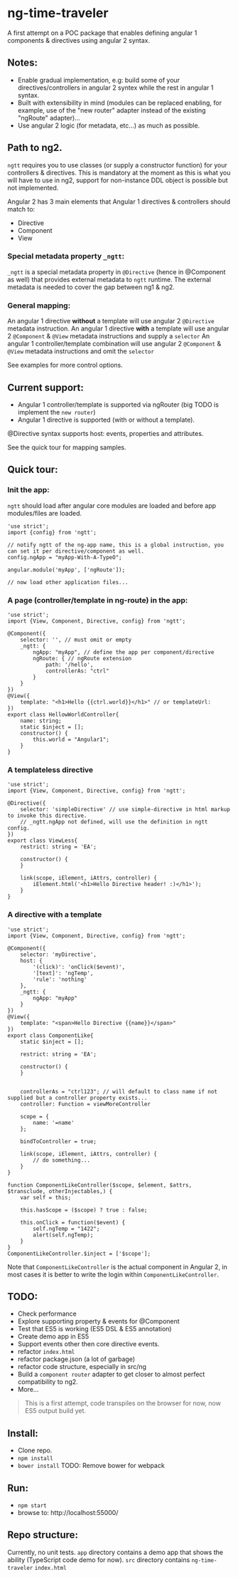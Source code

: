 # ng-time-traveler

A first attempt on a POC package that enables defining angular 1 components & directives using angular 2 syntax.

## Notes:
  - Enable gradual implementation, e.g: build some of your directives/controllers in angular 2 syntex while the rest in angular 1 syntax.
  - Built with extensibility in mind (modules can be replaced enabling, for example, use of the "new router" adapter instead of the existing "ngRoute" adapter)...
  - Use angular 2 logic (for metadata, etc...) as much as possible.
 
## Path to ng2.
`ngtt` requires you to use classes (or supply a constructor function) for your controllers & directives.
This is mandatory at the moment as this is what you will have to use in ng2, support for non-instance DDL object is possible but not implemented.

Angular 2 has 3 main elements that Angular 1 directives & controllers should match to:
  - Directive
  - Component
  - View
  
### Special metadata property `_ngtt`:
`_ngtt` is a special metadata property in `@Directive` (hence in @Component as well) that provides external metadata to `ngtt` runtime.
The external metadata is needed to cover the gap between ng1 & ng2.


### General mapping:
An angular 1 directive __without__ a template will use angular 2 `@Directive` metadata instruction.
An angular 1 directive __with__ a template will use angular 2 `@Component` & `@View` metadata instructions and supply a `selector`
An angular 1 controller/template combination will use angular 2 `@Component` & `@View` metadata instructions and omit the `selector`

See examples for more control options.

## Current support:
  - Angular 1 controller/template is supported via ngRouter (big TODO is implement the `new router`)
  - Angular 1 directive is supported (with or without a template).
  
  @Directive syntax supports host: events, properties and attributes.
  
  See the quick tour for mapping samples.
  
## Quick tour:

### Init the app:
`ngtt` should load after angular core modules are loaded and before app modules/files are loaded.

```
'use strict';
import {config} from 'ngtt';

// notify ngtt of the ng-app name, this is a global instruction, you can set it per directive/component as well.
config.ngApp = "myApp-With-A-TypeO";

angular.module('myApp', ['ngRoute']);

// now load other application files...
```

### A page (controller/template in ng-route) in the app:
```
'use strict';
import {View, Component, Directive, config} from 'ngtt';

@Component({
    selector: '', // must omit or empty
    _ngtt: {
        ngApp: "myApp", // define the app per component/directive
        ngRoute: { // ngRoute extension 
            path: '/hello',
            controllerAs: "ctrl"
        }
    }
})
@View({
    template: "<h1>Hello {{ctrl.world}}</h1>" // or templateUrl:
})
export class HellowWorldController{
    name: string;
    static $inject = [];
    constructor() {
        this.world = "Angular1";
    }
}
```

### A templateless directive
```
'use strict';
import {View, Component, Directive, config} from 'ngtt';

@Directive({
    selector: 'simpleDirective' // use simple-directive in html markup to invoke this directive.
    // _ngtt.ngApp not defined, will use the definition in ngtt config.
})
export class ViewLess{
    restrict: string = 'EA';

    constructor() {
    }

    link(scope, iElement, iAttrs, controller) {
        iElement.html('<h1>Hello Directive header! :)</h1>');
    }
}
```

### A directive with a template
``` 
'use strict';
import {View, Component, Directive, config} from 'ngtt';

@Component({
    selector: 'myDirective',
    host: {
        '(click)': 'onClick($event)',
        '[text]': 'ngTemp',     
        'rule': 'nothing'
    },
    _ngtt: {
        ngApp: "myApp"
    }
})
@View({
    template: "<span>Hello Directive {{name}}</span>"
})
export class ComponentLike{
    static $inject = [];

    restrict: string = 'EA';

    constructor() {
    }


    controllerAs = "ctrl123"; // will default to class name if not supplied but a controller property exists...
    controller: Function = viewMoreController

    scope = {
        name: '=name'
    };

    bindToController = true;
 
    link(scope, iElement, iAttrs, controller) {
        // do something...
    }
}

function ComponentLikeController($scope, $element, $attrs, $transclude, otherInjectables,) {
    var self = this;

    this.hasScope = ($scope) ? true : false;

    this.onClick = function($event) {
        self.ngTemp = "1422";
        alert(self.ngTemp);
    }
}
ComponentLikeController.$inject = ['$scope'];
```
Note that `ComponentLikeController` is the actual component in Angular 2, in most cases it is better to write
the login within `ComponentLikeController`.


## TODO:
  - Check performance
  - Explore supporting property & events for @Component
  - Test that ES5 is working (ES5 DSL & ES5 annotation)
  - Create demo app in ES5
  - Support events other then core directive events.
  - refactor `index.html`
  - refactor package.json (a lot of garbage)
  - refactor code structure, especially in src/ng
  - Build a `component router` adapter to get closer to almost perfect compatibility to ng2.
  - More...
  

> This is a first attempt, code transpiles on the browser for now, now ES5 output build yet.

## Install:
  - Clone repo.
  - `npm install`
  - `bower install` TODO: Remove bower for webpack
  

## Run:
  - `npm start`
  - browse to: http://localhost:55000/

## Repo structure:
Currently, no unit tests.
`app` directory contains a demo app that shows the ability (TypeScript code demo for now).
`src` directory contains `ng-time-traveler`
`index.html`